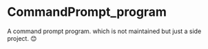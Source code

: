 # CommandPrompt_program
A command prompt program. which is not maintained but just a side project. 😊
